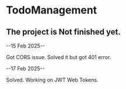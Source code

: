 # TodoManagement

## The project is Not finished yet.



--15 Feb 2025--

Got CORS issue. Solved it but got 401 error.

--17 Feb 2025--

Solved. Working on JWT Web Tokens.
